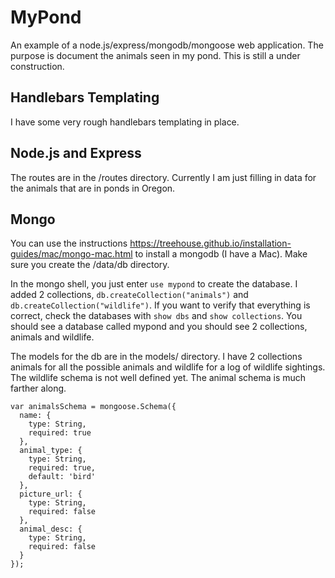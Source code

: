 # MyPond
An example of a node.js/express/mongodb/mongoose web application.  The purpose is document the animals seen in my pond.  This is still a under construction.

## Handlebars Templating

I have some very rough handlebars templating in place.  

## Node.js and Express

The routes are in the /routes directory.  Currently I am just filling in data for the animals that are in ponds in Oregon.

## Mongo

You can use the instructions https://treehouse.github.io/installation-guides/mac/mongo-mac.html to install a mongodb (I have a Mac).  Make sure you create the /data/db directory.  

In the mongo shell, you just enter ```use mypond``` to create the database.  I added 2 collections, ```db.createCollection("animals")``` and ```db.createCollection("wildlife")```.  If you want to verify that everything is correct, check the databases with ```show dbs``` and ```show collections```.  You should see a database called mypond and you should see 2 collections, animals and wildlife.

The models for the db are in the models/ directory.  I have 2 collections animals for all the possible animals and wildlife for a log of wildlife sightings.  The wildlife schema is not well defined yet.  The animal schema is much farther along.

```// Animals Schema
var animalsSchema = mongoose.Schema({
  name: {
    type: String,
    required: true
  },
  animal_type: {
    type: String,
    required: true,
    default: 'bird'
  },
  picture_url: {
    type: String,
    required: false
  },
  animal_desc: {
    type: String,
    required: false
  }
});
